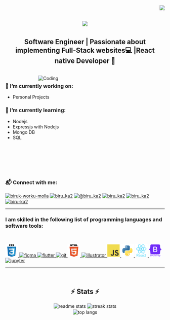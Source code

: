 <img align="right" src="https://visitor-badge.laobi.icu/badge?page_id=Biruk-Worku-Molla.Biruk-Worku-Molla" />
<h1 align="center"></h1>
<h1 align="center">
     <img  src="https://readme-typing-svg.herokuapp.com/?font=Righteous&size=35&center=true&vCenter=true&width=500&height=200&duration=6000&lines=Hi+There!+👋+I'm+Biruk+Worku!;+Full+Stack+Developer;+And;+UI+UX+Designer" />
<!-- biruk worku bio -->

<h2 align="center" > Software Engineer | Passionate about implementing Full-Stack websites💻 |React native Developer 🎨 </h2>
<br />
<img align="right"  alt="Coding" width="400" src="https://kratikal.com/blog/wp-content/uploads/2023/03/coding-typing.gif">


<h3 align="left">🔭 I’m currently working on:</h3>

- Personal Projects

<h3 align="left">🌱  I’m currently learning: </h3>

- Nodejs  
- Expressjs with Nodejs
- Mongo DB
- SQL
 
<br/>
<br/>
<br/>
<br/>
<br/>

<!-- biruk worku social media is hear and contact me -->
<h3 align="left">📬 Connect with me:</h3>
<p align="left">
<!-- biruk worku LinkedIn -->
<a href="https://linkedin.com/in/biru-ka2" target="blank"><img align="center" src="https://raw.githubusercontent.com/rahuldkjain/github-profile-readme-generator/master/src/images/icons/Social/linked-in-alt.svg" alt="biruk-worku-molla" height="30" width="40" /></a><!-- biruk worku twitter --> <a href="https://twitter.com/biru_ka2" target="blank"><img align="center" src="https://raw.githubusercontent.com/rahuldkjain/github-profile-readme-generator/master/src/images/icons/Social/twitter.svg" alt="biru_ka2" height="30" width="40" /></a><!-- biruk worku Facebook --> <a href="https://fb.com/@biru0ka2" target="blank"><img align="center" src="https://raw.githubusercontent.com/rahuldkjain/github-profile-readme-generator/master/src/images/icons/Social/facebook.svg" alt="@biru_ka2" height="30" width="40" /></a> <!-- biruk worku Instagram --><a href="https://instagram.com/biru_ka2" target="blank"><img align="center" src="https://raw.githubusercontent.com/rahuldkjain/github-profile-readme-generator/master/src/images/icons/Social/instagram.svg" alt="biru_ka2" height="30" width="40" /></a> <!-- biruk worku disorder --><a href="https://discord.gg/biru_ka2" target="blank"><img align="center" src="https://raw.githubusercontent.com/rahuldkjain/github-profile-readme-generator/master/src/images/icons/Social/discord.svg" alt="biru_ka2" height="30" width="40" /></a> <!-- biruk worku leet code --> <a href="https://www.leetcode.com/biru-ka2" target="blank"><img align="center" src="https://raw.githubusercontent.com/rahuldkjain/github-profile-readme-generator/master/src/images/icons/Social/leet-code.svg" alt="biru-ka2" height="30" width="40" /></a>
</p>

<hr  />
<!-- biruk worku skills -->

<h3 align="left">I am skilled in the following list of programming languages and software tools:</h3>

<br/>

<p align="left"> <!-- biruk worku css -->  <a href="https://www.w3schools.com/css/" target="_blank" rel="noreferrer"> <img src="https://raw.githubusercontent.com/devicons/devicon/master/icons/css3/css3-original-wordmark.svg" alt="css3" width="40" height="40"/> </a>  <!-- biruk worku figma --> <a href="https://www.figma.com/" target="_blank" rel="noreferrer"> <img src="https://www.vectorlogo.zone/logos/figma/figma-icon.svg" alt="figma" width="40" height="40"/> </a>  <!-- biruk worku flutter -->  <a href="https://flutter.dev" target="_blank" rel="noreferrer"> <img src="https://www.vectorlogo.zone/logos/flutterio/flutterio-icon.svg" alt="flutter" width="40" height="40"/> </a> <a href="https://git-scm.com/" target="_blank" rel="noreferrer"> <img src="https://www.vectorlogo.zone/logos/git-scm/git-scm-icon.svg" alt="git" width="40" height="40"/> </a><!-- biruk worku HTML --> <a href="https://www.w3.org/html/" target="_blank" rel="noreferrer"> <img src="https://raw.githubusercontent.com/devicons/devicon/master/icons/html5/html5-original-wordmark.svg" alt="html5" width="40" height="40"/> </a> <a href="https://www.adobe.com/in/products/illustrator.html" target="_blank" rel="noreferrer"> <img src="https://www.vectorlogo.zone/logos/adobe_illustrator/adobe_illustrator-icon.svg" alt="illustrator" width="40" height="40"/> </a> <a href="https://developer.mozilla.org/en-US/docs/Web/JavaScript" target="_blank" rel="noreferrer"> <img src="https://raw.githubusercontent.com/devicons/devicon/master/icons/javascript/javascript-original.svg" alt="javascript" width="40" height="40"/> </a> <a href="https://www.python.org" target="_blank" rel="noreferrer"> <img src="https://raw.githubusercontent.com/devicons/devicon/master/icons/python/python-original.svg" alt="python" width="40" height="40"/> </a><!-- biruk worku react --> <a href="https://reactjs.org/" target="_blank" rel="noreferrer"> <img src="https://raw.githubusercontent.com/devicons/devicon/master/icons/react/react-original-wordmark.svg" alt="react" width="40" height="40"/> </a> <!-- biruk worku bootstraps --><a href="https://getbootstrap.com" target="_blank" rel="noreferrer"> <img src="https://raw.githubusercontent.com/devicons/devicon/master/icons/bootstrap/bootstrap-plain-wordmark.svg" alt="bootstrap" width="40" height="40"/> </a><a href="https://jupyter.org/"> <img src="https://www.nicepng.com/png/detail/70-701999_jupyter-logo.png" alt="jupyter" width="40" height="40"/> </a>
</p>
</p>

<hr/>
<br/>

<!-- biruk worku gitub stats is hear -->
<h2 align="center">⚡ Stats ⚡</h2>

<div align=center>
    <img width=390  height=300  src="https://github-readme-stats.vercel.app/api?username=biru-ka2&count_private=true&show_icons=true&theme=react&rank_icon=github&border_radius=10" alt="readme stats"/>
    <img width=390 height=300 src="https://github-readme-streak-stats.herokuapp.com/?user=biru-ka2&count_private=true&theme=react&border_radius=10" alt="streak stats" />
        
<br/>
    <img width=325 align="center" src="https://github-readme-stats.vercel.app/api/top-langs?username=biru-ka2&hide=&langs_count=8&layout=compact&theme=react&border_radius=10&size_weight=0.5&count_weight=0.5&exclude_repo=github-readme-stats" alt="top langs" />
</div>






